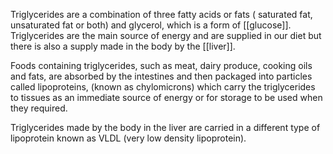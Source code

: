 Triglycerides are a combination of three fatty acids or fats ( saturated
fat, unsaturated fat or both) and glycerol, which is a form of [[glucose]].
Triglycerides are the main source of energy and are supplied in our
diet but there is also a supply made in the body by the [[liver]].

Foods containing triglycerides, such as meat, dairy produce, cooking
oils and fats, are absorbed by the intestines and then packaged into
particles called lipoproteins, (known as chylomicrons) which carry the
triglycerides to tissues as an immediate source of energy or for
storage to be used when they required.

Triglycerides made by the body in the liver are carried in a different
type of lipoprotein known as VLDL (very low density lipoprotein).
